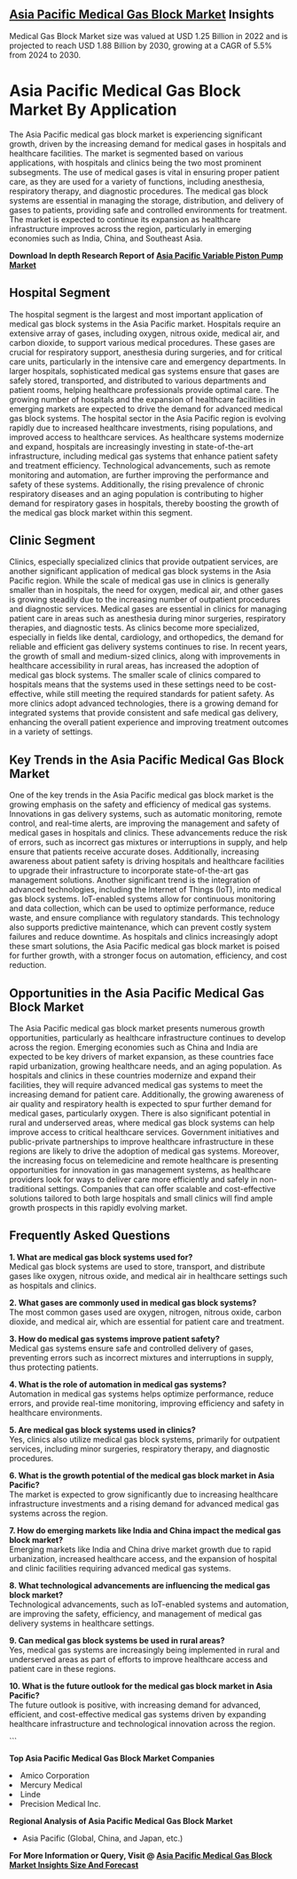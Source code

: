 <h2><a href="https://www.verifiedmarketreports.com/download-sample/?rid=433104&amp;utm_source=Github-Feb&amp;utm_medium=225" target="_blank">Asia Pacific Medical Gas Block Market</a> Insights</h2><p>Medical Gas Block Market size was valued at USD 1.25 Billion in 2022 and is projected to reach USD 1.88 Billion by 2030, growing at a CAGR of 5.5% from 2024 to 2030.</p><p><h1>Asia Pacific Medical Gas Block Market By Application</h1> <p>The Asia Pacific medical gas block market is experiencing significant growth, driven by the increasing demand for medical gases in hospitals and healthcare facilities. The market is segmented based on various applications, with hospitals and clinics being the two most prominent subsegments. The use of medical gases is vital in ensuring proper patient care, as they are used for a variety of functions, including anesthesia, respiratory therapy, and diagnostic procedures. The medical gas block systems are essential in managing the storage, distribution, and delivery of gases to patients, providing safe and controlled environments for treatment. The market is expected to continue its expansion as healthcare infrastructure improves across the region, particularly in emerging economies such as India, China, and Southeast Asia. <p><strong>Download In depth Research Report of <a href="https://www.verifiedmarketreports.com/download-sample/?rid=236118&amp;utm_source=Pulse-Dec&amp;utm_medium=225" target="_blank">Asia Pacific Variable Piston Pump Market</a></strong></p> <h2>Hospital Segment</h2> <p>The hospital segment is the largest and most important application of medical gas block systems in the Asia Pacific market. Hospitals require an extensive array of gases, including oxygen, nitrous oxide, medical air, and carbon dioxide, to support various medical procedures. These gases are crucial for respiratory support, anesthesia during surgeries, and for critical care units, particularly in the intensive care and emergency departments. In larger hospitals, sophisticated medical gas systems ensure that gases are safely stored, transported, and distributed to various departments and patient rooms, helping healthcare professionals provide optimal care. The growing number of hospitals and the expansion of healthcare facilities in emerging markets are expected to drive the demand for advanced medical gas block systems. The hospital sector in the Asia Pacific region is evolving rapidly due to increased healthcare investments, rising populations, and improved access to healthcare services. As healthcare systems modernize and expand, hospitals are increasingly investing in state-of-the-art infrastructure, including medical gas systems that enhance patient safety and treatment efficiency. Technological advancements, such as remote monitoring and automation, are further improving the performance and safety of these systems. Additionally, the rising prevalence of chronic respiratory diseases and an aging population is contributing to higher demand for respiratory gases in hospitals, thereby boosting the growth of the medical gas block market within this segment.</p> <h2>Clinic Segment</h2> <p>Clinics, especially specialized clinics that provide outpatient services, are another significant application of medical gas block systems in the Asia Pacific region. While the scale of medical gas use in clinics is generally smaller than in hospitals, the need for oxygen, medical air, and other gases is growing steadily due to the increasing number of outpatient procedures and diagnostic services. Medical gases are essential in clinics for managing patient care in areas such as anesthesia during minor surgeries, respiratory therapies, and diagnostic tests. As clinics become more specialized, especially in fields like dental, cardiology, and orthopedics, the demand for reliable and efficient gas delivery systems continues to rise. In recent years, the growth of small and medium-sized clinics, along with improvements in healthcare accessibility in rural areas, has increased the adoption of medical gas block systems. The smaller scale of clinics compared to hospitals means that the systems used in these settings need to be cost-effective, while still meeting the required standards for patient safety. As more clinics adopt advanced technologies, there is a growing demand for integrated systems that provide consistent and safe medical gas delivery, enhancing the overall patient experience and improving treatment outcomes in a variety of settings.</p> <h2>Key Trends in the Asia Pacific Medical Gas Block Market</h2> <p>One of the key trends in the Asia Pacific medical gas block market is the growing emphasis on the safety and efficiency of medical gas systems. Innovations in gas delivery systems, such as automatic monitoring, remote control, and real-time alerts, are improving the management and safety of medical gases in hospitals and clinics. These advancements reduce the risk of errors, such as incorrect gas mixtures or interruptions in supply, and help ensure that patients receive accurate doses. Additionally, increasing awareness about patient safety is driving hospitals and healthcare facilities to upgrade their infrastructure to incorporate state-of-the-art gas management solutions. Another significant trend is the integration of advanced technologies, including the Internet of Things (IoT), into medical gas block systems. IoT-enabled systems allow for continuous monitoring and data collection, which can be used to optimize performance, reduce waste, and ensure compliance with regulatory standards. This technology also supports predictive maintenance, which can prevent costly system failures and reduce downtime. As hospitals and clinics increasingly adopt these smart solutions, the Asia Pacific medical gas block market is poised for further growth, with a stronger focus on automation, efficiency, and cost reduction.</p> <h2>Opportunities in the Asia Pacific Medical Gas Block Market</h2> <p>The Asia Pacific medical gas block market presents numerous growth opportunities, particularly as healthcare infrastructure continues to develop across the region. Emerging economies such as China and India are expected to be key drivers of market expansion, as these countries face rapid urbanization, growing healthcare needs, and an aging population. As hospitals and clinics in these countries modernize and expand their facilities, they will require advanced medical gas systems to meet the increasing demand for patient care. Additionally, the growing awareness of air quality and respiratory health is expected to spur further demand for medical gases, particularly oxygen. There is also significant potential in rural and underserved areas, where medical gas block systems can help improve access to critical healthcare services. Government initiatives and public-private partnerships to improve healthcare infrastructure in these regions are likely to drive the adoption of medical gas systems. Moreover, the increasing focus on telemedicine and remote healthcare is presenting opportunities for innovation in gas management systems, as healthcare providers look for ways to deliver care more efficiently and safely in non-traditional settings. Companies that can offer scalable and cost-effective solutions tailored to both large hospitals and small clinics will find ample growth prospects in this rapidly evolving market.</p> <h2>Frequently Asked Questions</h2> <p><strong>1. What are medical gas block systems used for?</strong><br>Medical gas block systems are used to store, transport, and distribute gases like oxygen, nitrous oxide, and medical air in healthcare settings such as hospitals and clinics.</p> <p><strong>2. What gases are commonly used in medical gas block systems?</strong><br>The most common gases used are oxygen, nitrogen, nitrous oxide, carbon dioxide, and medical air, which are essential for patient care and treatment.</p> <p><strong>3. How do medical gas systems improve patient safety?</strong><br>Medical gas systems ensure safe and controlled delivery of gases, preventing errors such as incorrect mixtures and interruptions in supply, thus protecting patients.</p> <p><strong>4. What is the role of automation in medical gas systems?</strong><br>Automation in medical gas systems helps optimize performance, reduce errors, and provide real-time monitoring, improving efficiency and safety in healthcare environments.</p> <p><strong>5. Are medical gas block systems used in clinics?</strong><br>Yes, clinics also utilize medical gas block systems, primarily for outpatient services, including minor surgeries, respiratory therapy, and diagnostic procedures.</p> <p><strong>6. What is the growth potential of the medical gas block market in Asia Pacific?</strong><br>The market is expected to grow significantly due to increasing healthcare infrastructure investments and a rising demand for advanced medical gas systems across the region.</p> <p><strong>7. How do emerging markets like India and China impact the medical gas block market?</strong><br>Emerging markets like India and China drive market growth due to rapid urbanization, increased healthcare access, and the expansion of hospital and clinic facilities requiring advanced medical gas systems.</p> <p><strong>8. What technological advancements are influencing the medical gas block market?</strong><br>Technological advancements, such as IoT-enabled systems and automation, are improving the safety, efficiency, and management of medical gas delivery systems in healthcare settings.</p> <p><strong>9. Can medical gas block systems be used in rural areas?</strong><br>Yes, medical gas systems are increasingly being implemented in rural and underserved areas as part of efforts to improve healthcare access and patient care in these regions.</p> <p><strong>10. What is the future outlook for the medical gas block market in Asia Pacific?</strong><br>The future outlook is positive, with increasing demand for advanced, efficient, and cost-effective medical gas systems driven by expanding healthcare infrastructure and technological innovation across the region.</p> ```</p><p><strong>Top Asia Pacific Medical Gas Block Market Companies</strong></p><div data-test-id=""><p><li>Amico Corporation</li><li> Mercury Medical</li><li> Linde</li><li> Precision Medical Inc.</li></p><div><strong>Regional Analysis of&nbsp;Asia Pacific Medical Gas Block Market</strong></div><ul><li dir="ltr"><p dir="ltr">Asia Pacific (Global, China, and Japan, etc.)</p></li></ul><p><strong>For More Information or Query, Visit @&nbsp;</strong><strong><a href="https://www.verifiedmarketreports.com/product/medical-gas-block-market/?utm_source=Github-Feb&amp;utm_medium=225" target="_blank">Asia Pacific Medical Gas Block Market Insights Size And Forecast</a></strong></p></div><h2>&nbsp;</h2><div data-test-id="">&nbsp;</div>
